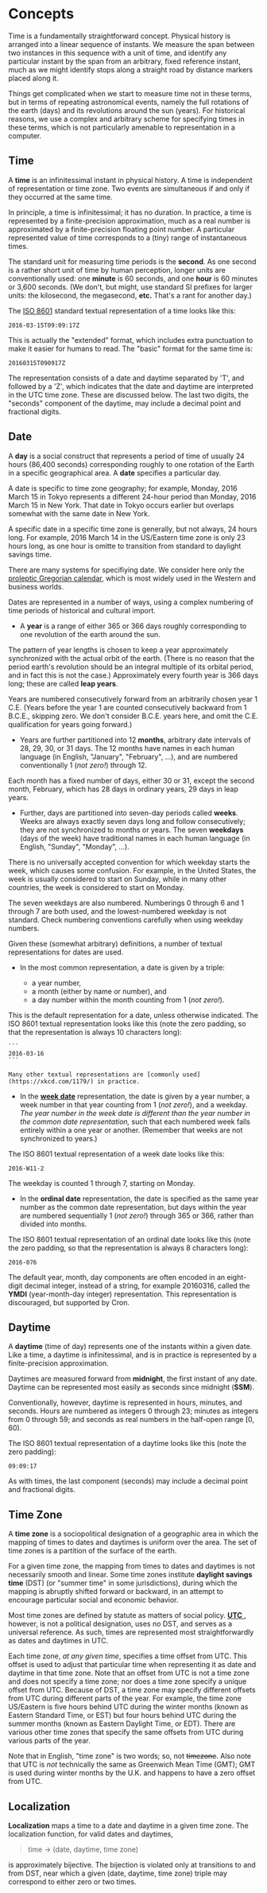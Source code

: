 # Concepts

Time is a fundamentally straightforward concept.  Physical history is arranged into a linear sequence of instants.  We measure the span between two instances in this sequence with a unit of time, and identify any particular instant by the span from an arbitrary, fixed reference instant, much as we might identify stops along a straight road by distance markers placed along it.

Things get complicated when we start to measure time not in these terms, but in terms of repeating astronomical events, namely the full rotations of the earth (days) and its revolutions around the sun (years).  For historical reasons, we use a complex and arbitrary scheme for specifying times in these terms, which is not particularly amenable to representation in a computer.


## Time

A **time** is an infinitessimal instant in physical history.  A time
is independent of representation or time zone.  Two events are simultaneous if
and only if they occurred at the same time.

In principle, a time is infinitessimal; it has no duration.  In practice, a time is
represented by a finite-precision approximation, much as a real number is
approximated by a finite-precision floating point number.  A particular represented value of time corresponds to a (tiny) range of instantaneous times.

The standard unit for measuring time periods is the **second**.  As one second is a rather short unit of time by human perception, longer units are conventionally used: one **minute** is 60 seconds, and one **hour** is 60 minutes or 3,600 seconds.  (We don't, but might, use standard SI prefixes for larger units: the kilosecond, the megasecond, **etc.**  That's a rant for another day.)

The [ISO 8601](https://en.wikipedia.org/wiki/ISO_8601) standard textual representation of a time looks like this:

    2016-03-15T09:09:17Z
    
This is actually the "extended" format, which includes extra punctuation to make it easier for humans to read.  The "basic" format for the same time is:

    20160315T090917Z
    
The representation consists of a date and daytime separated by 'T', and followed by a 'Z', which indicates that the date and daytime are interpreted in the UTC time zone.  These are discussed below.  The last two digits, the "seconds" component of the daytime, may include a decimal point and fractional digits.


## Date

A **day** is a social construct that represents a period of time of usually
24 hours (86,400 seconds) corresponding roughly to one rotation of the Earth in a specific
geographical area.  A **date** specifies a particular day.

A date is specific to time zone geography; for example, Monday, 2016 March 15 in Tokyo represents a different 24-hour period than Monday, 2016 March 15 in New York.  That date in Tokyo occurs earlier but overlaps somewhat with the same date in New York.

A specific date in a specific time zone is generally, but not always, 24 hours
long.  For example, 2016 March 14 in the US/Eastern time zone is only 23 hours
long, as one hour is omitte to transition from standard to daylight
savings time.

There are many systems for specifiying date.  We consider here only the [proleptic Gregorian calendar](https://en.wikipedia.org/wiki/Proleptic_Gregorian_calendar), which is most widely used in the Western and business worlds.  

Dates are represented in a number of ways, using a complex numbering of time periods of historical and cultural import.  

  - A **year** is a range of either 365 or 366 days roughly corresponding to one revolution of the earth around the sun.  

  The pattern of year lengths is chosen to keep a year approximately synchronized with the actual orbit of the earth.  (There is no reason that the period earth's revolution should be an integral multiple of its orbital period, and in fact this is not the case.)  Approximately every fourth year is 366 days long; these are called **leap years**.

  Years are numbered consecutively forward from an arbitrarily chosen year 1 C.E.  (Years before the year 1 are counted consecutively backward from 1 B.C.E., skipping zero.  We don't consider B.C.E. years here, and omit the C.E. qualification for years going forward.)

  - Years are further partitioned into 12 **months**, arbitrary date intervals of 28, 29, 30, or 31 days.  The 12 months have names in each human language (in English, "January", "February", ...), and are numbered conventionally 1 (_not zero!_) through 12.

  Each month has a fixed number of days, either 30 or 31, except the second month, February, which has 28 days in ordinary years, 29 days in leap years.  

  - Further, days are partitioned into seven-day periods called **weeks**.  Weeks are always exactly seven days long and follow consecutively; they are not synchronized to months or years.  The seven **weekdays** (days of the week) have traditional names in each human language (in English, "Sunday", "Monday", ...).  

  There is no universally accepted convention for which weekday starts the week, which causes some confusion.  For example, in the United States, the week is usually considered to start on Sunday, while in many other countries, the week is considered to start on Monday.
  
  The seven weekdays are also numbered.  Numberings 0 through 6 and 1 through 7 are both used, and the lowest-numbered weekday is not standard.  Check numbering conventions carefully when using weekday numbers.
  
Given these (somewhat arbitrary) definitions, a number of textual representations for dates are used.

  - In the most common representation, a date is given by a triple:

    - a year number, 
    - a month (either by name or number), and 
    - a day number within the month counting from 1 (_not zero!_).  

  This is the default representation for a date, unless otherwise indicated.  The ISO 8601 textual representation looks like this (note the zero padding, so that the representation is always 10 characters long):
    
    ```
    2016-03-16
    ```
        
    Many other textual representations are [commonly used](https://xkcd.com/1179/) in practice.

  - In the [**week date**](https://en.wikipedia.org/wiki/ISO_week_date) representation, the date is given by a year number, a week number in that year counting from 1 (_not zero!_), and a weekday.  _The year number in the week date is different than the year number in the common date representation,_ such that each numbered week falls entirely within a one year or another.  (Remember that weeks are not synchronized to years.)   

  The ISO 8601 textual representation of a week date looks like this:

  ```
  2016-W11-2
  ```
       
  The weekday is counted 1 through 7, starting on Monday.
  
  - In the **ordinal date** representation, the date is specified as the same year number as the common date representation, but days within the year are numbered sequentially 1 (_not zero!_) through 365 or 366, rather than divided into months.

  The ISO 8601 textual representation of an ordinal date looks like this (note the zero padding, so that the representation is always 8 characters long):
  
  ```
  2016-076
  ```
  
The default year, month, day components are often encoded in an eight-digit decimal integer, instead of a string, for example 20160316, called the **YMDI** (year-month-day integer) representation.  This representation is discouraged, but supported by Cron.


## Daytime

A **daytime** (time of day) represents one of the instants within a given date.  Like a time, a daytime is infinitessimal, and is in practice is represented by a
finite-precision approximation.

Daytimes are measured forward from **midnight**, the first instant of any date.  Daytime can be represented most easily as seconds since midnight (**SSM**).  

Conventionally, however, daytime is represented in hours, minutes, and seconds.  Hours are numbered as integers 0 through 23; minutes as integers from 0 through 59; and seconds as real numbers in the half-open range [0, 60).  

The ISO 8601 textual representation of a daytime looks like this (note the zero padding):

```
09:09:17
```

As with times, the last component (seconds) may include a decimal point and fractional digits.  


## Time Zone

A **time zone** is a sociopolitical designation of a geographic area in which
the mapping of times to dates and daytimes is uniform over the area.  The set
of time zones is a partition of the surface of the earth.

For a given time zone, the mapping from times to dates and daytimes is not
necessarily smooth and linear.  Some time zones institute **daylight savings
time** (DST) (or "summer time" in some jurisdictions), during which the mapping
is abruptly shifted forward or backward, in an attempt to encourage particular social and economic behavior.

Most time zones are defined by statute as matters of social policy. [**UTC** ](https://en.wikipedia.org/wiki/Coordinated_Universal_Time), however, is not a political designation, uses no DST, and serves as a universal reference.  As such, times are represented most straightforwardly as dates and daytimes in UTC.  

Each time zone, _at any given time_, specifies a time offset from UTC.  This offset is used to adjust that particular time when representing it as date and daytime in that time zone.  Note that an offset from UTC is not a time zone and does not specify a time zone; nor does a time zone specify a unique offset from UTC.  Because of DST, a time zone may specify different offsets from UTC during different parts of the year.  For example, the time zone US/Eastern is five hours behind UTC during the winter months (known as Eastern Standard Time, or EST) but four hours behind UTC during the summer months (known as Eastern Daylight Time, or EDT).  There are various other time zones that specify the same offsets from UTC during various parts of the year.

Note that in English, "time zone" is two words; so, not <del>timezone</del>.  Also note that UTC is _not_ technically the same as Greenwich Mean Time (GMT); GMT is used during winter months by the U.K. and happens to have a zero offset from UTC.  



## Localization

**Localization** maps a time to a date and daytime in a given time zone.  The
localization function, for valid dates and daytimes,

> time → (date, daytime, time zone)

is approximately bijective.  The bijection is
violated only at transitions to and from DST, near which a given (date, daytime,
time zone) triple may correspond to either zero or two times.

